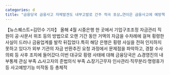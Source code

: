 ```yaml
---
categories: d
title: "금융당국 금융사고 자체발견도 내부고발로 간주 적극 포상…연이은 금융사고에 예방책 마련"
---
```

【뉴스퀘스트=김민수 기자】 올해 4월 시중은행 한 곳에서 기업구조조정 자금관리 직원이 공·사문서 위조 등의 방법으로 오랜 기간 동안 거액의 자금을 수차례에 걸쳐 횡령한 사실이 드러나 금융업계를 발칵 뒤집었다.특히 해당 은행은 횡령 사실을 전혀 인지하지 못하고 있다가 외부 기관의 자금 반환추진 요청 과정에서 문제점을 파악하고, 경찰 수사 의뢰 등 사후 조치에 들어갔다.이번 대규모 횡령 사태에 대해 금융당국은 △경영진의 내부통제 관심 부족 △사고자의 준법의식 부족 △장기근무자 인사관리‧직무분리‧명령휴가 등 사고예방기능 미작동 등 총체적